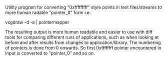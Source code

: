 Utility program for converting "0xfffffffff" style points in text files/streams to more human radable "pointer_#" form i.e.


   vsgdraw -d -a | pointermapper

The resulting output is more human readable and easier to use with diff tools for comparing different runs of applications, such as when looking at before and after results from changes to application/library.  The numbering of pointers is done from 0 onwards.  So first 0xffffffff pointer encountered in input is converted to "pointer_0" and so on.
